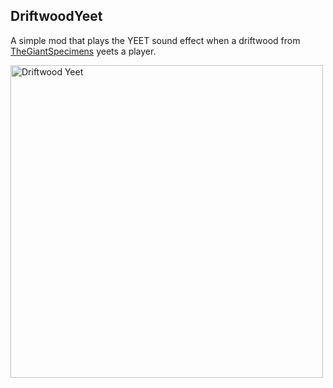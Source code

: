 ## DriftwoodYeet

A simple mod that plays the YEET sound effect when a driftwood from [TheGiantSpecimens](https://thunderstore.io/c/lethal-company/p/XuXiaolan/TheGiantSpecimens/) yeets a player.

<a href="https://www.youtube.com/watch?v=HvE51OfjxIY">
  <img src="https://markdown-videos-api.jorgenkh.no/url?url=https%3A%2F%2Fwww.youtube.com%2Fwatch%3Fv%3DHvE51OfjxIY" alt="Driftwood Yeet" title="Driftwood Yeet" width="500vw"/>
</a>